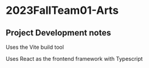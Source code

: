 # 2023FallTeam01-Arts

## Project Development notes

Uses the Vite build tool

Uses React as the frontend framework with Typescript

